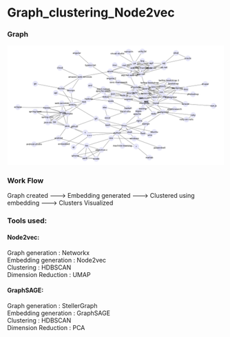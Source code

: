 # Graph_clustering_Node2vec

### Graph
<img src="Graph.png" width="650"><br />

### Work Flow
Graph created ---> Embedding generated ---> Clustered using embedding ---> Clusters Visualized

### Tools used:</br>

#### Node2vec:</br>
Graph generation : Networkx</br>
Embedding generation : Node2vec</br>
Clustering : HDBSCAN</br>
Dimension Reduction : UMAP</br>

#### GraphSAGE:</br>
Graph generation : StellerGraph</br>
Embedding generation : GraphSAGE</br>
Clustering : HDBSCAN</br>
Dimension Reduction : PCA</br>
